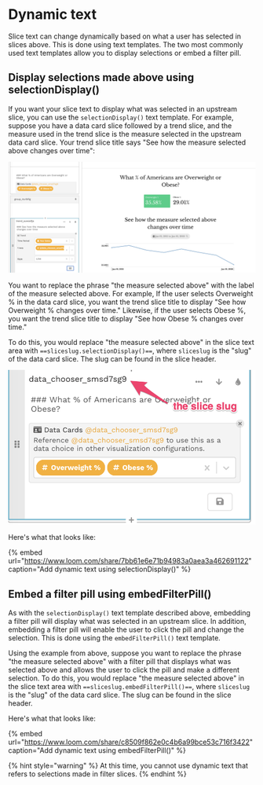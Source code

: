 # Dynamic text

Slice text can change dynamically based on what a user has selected in slices above. This is done using text templates. The two most commonly used text templates allow you to display selections or embed a filter pill.

## Display selections made above using selectionDisplay\(\)

If you want your slice text to display what was selected in an upstream slice, you can use the `selectionDisplay()` text template. For example, suppose you have a data card slice followed by a trend slice, and the measure used in the trend slice is the measure selected in the upstream data card slice. Your trend slice title says "See how the measure selected above changes over time":

![Trend slice has a static title](../../../.gitbook/assets/image%20%2873%29.png)

You want to replace the phrase "the measure selected above" with the label of the measure selected above. For example, If the user selects Overweight % in the data card slice, you want the trend slice title to display "See how Overweight % changes over time." Likewise, if the user selects Obese %, you want the trend slice title to display "See how Obese % changes over time." 

To do this, you would replace "the measure selected above" in the slice text area with  `==sliceslug.selectionDisplay()==`, where `sliceslug` is the "slug" of the data card slice. The slug can be found in the slice header.

![The slice slug is in the slice header](../../../.gitbook/assets/image%20%2872%29.png)

Here's what that looks like:

{% embed url="https://www.loom.com/share/7bb61e6e71b94983a0aea3a462691122" caption="Add dynamic text using selectionDisplay\(\)" %}

## Embed a filter pill using embedFilterPill\(\)

As with the `selectionDisplay()` text template described above, embedding a filter pill will display what was selected in an upstream slice. In addition, embedding a filter pill will enable the user to click the  pill and change the selection. This is done using the `embedFilterPill()` text template. 

Using the example from above, suppose you want to replace the phrase "the measure selected above" with a filter pill that displays what was selected above and allows the user to click the pill and make a different selection. To do this, you would replace "the measure selected above" in the slice text area with  `==sliceslug.embedFilterPill()==`, where `sliceslug` is the "slug" of the data card slice. The slug can be found in the slice header.

Here's what that looks like:

{% embed url="https://www.loom.com/share/c8509f862e0c4b6a99bce53c716f3422" caption="Add dynamic text using embedFilterPill\(\)" %}

{% hint style="warning" %}
At this time, you cannot use dynamic text that refers to selections made in filter slices.
{% endhint %}

